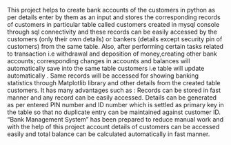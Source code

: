 This project helps to create bank accounts of the customers in python as per details enter by them as an input and stores the corresponding records of customers in particular table called customers created in mysql console through sql connectivity and these records can be easily accessed by the customers (only their own details) or bankers (details except security pin of customers) from the same table. Also, after performing certain tasks related to transaction i.e withdrawal and deposition of money,creating other bank accounts; corresponding changes in accounts and balances will automatically save into the same table customers i.e table will update automatically . Same records will be accessed for showing banking statistics through Matplotlib library and other details from the created table customers.
It has many advantages such as :
Records can be stored in fast manner and any record can be easily accessed.
Details can be generated as per entered PIN number and ID number which is settled as primary key in the table so that no duplicate entry can be maintained against customer ID.
“Bank Management System” has been prepared to reduce manual work and with the help of this project account details of customers can be accessed easily and total balance can be calculated automatically in fast manner.
